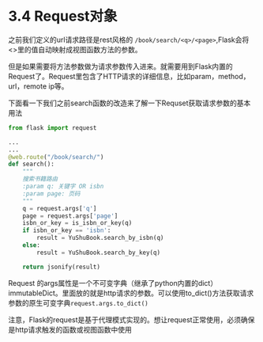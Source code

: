 # 3.4 Request对象

之前我们定义的url请求路径是rest风格的 ```/book/search/<q>/<page>```,Flask会将<>里的值自动映射成视图函数方法的参数。

但是如果需要将方法参数做为请求参数传入进来。就需要用到Flask内置的Request了。Request里包含了HTTP请求的详细信息，比如param，method，url，remote ip等。

下面看一下我们之前search函数的改造来了解一下Requset获取请求参数的基本用法

```python
from flask import request

...
...
@web.route("/book/search/")
def search():
    """
    搜索书籍路由
    :param q: 关键字 OR isbn
    :param page: 页码
    """
    q = request.args['q']
    page = request.args['page']
    isbn_or_key = is_isbn_or_key(q)
    if isbn_or_key == 'isbn':
        result = YuShuBook.search_by_isbn(q)
    else:
        result = YuShuBook.search_by_key(q)

    return jsonify(result)
```


Request 的args属性是一个不可变字典（继承了python内置的dict）immutableDict。里面放的就是http请求的参数。可以使用to_dict()方法获取请求参数的原生可变字典```request.args.to_dict()```

注意，Flask的request是基于代理模式实现的。想让request正常使用，必须确保是http请求触发的函数或视图函数中使用
